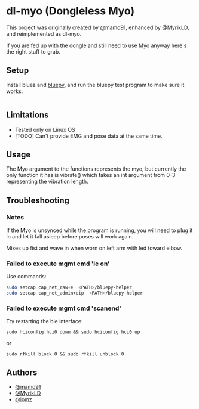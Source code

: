 # dl-myo (Dongleless Myo)

This project was originally created by [@mamo91](https://github.com/mamo91/Dongleless-myo), enhanced by [@MyrikLD](https://github.com/MyrikLD/Dongleless-myo), and reimplemented as dl-myo.

If you are fed up with the dongle and still need to use Myo anyway here's the right stuff to grab.

## Setup

Install bluez and [bluepy](https://github.com/IanHarvey/bluepy), and run the bluepy test program to make sure it works.

```bash

```

## Limitations

- Tested only on Linux OS
- [TODO] Can't provide EMG and pose data at the same time.

## Usage

The Myo argument to the functions represents the myo, but currently the only function it has is vibrate() which takes an int argument from 0-3 representing the vibration length.

## Troubleshooting

### Notes

If the Myo is unsynced while the program is running, you will need to plug it in and let it fall asleep before poses will work again.

Mixes up fist and wave in when worn on left arm with led toward elbow.

### Failed to execute mgmt cmd 'le on'

Use commands:

```bash
sudo setcap cap_net_raw+e  <PATH>/bluepy-helper
sudo setcap cap_net_admin+eip  <PATH>/bluepy-helper
```

### Failed to execute mgmt cmd 'scanend'

Try restarting the ble interface:

```
sudo hciconfig hci0 down && sudo hciconfig hci0 up
```

or

```
sudo rfkill block 0 && sudo rfkill unblock 0
```

## Authors

- [@mamo91](https://github.com/mamo91)
- [@MyrikLD](https://github.com/MyrikLD)
- [@iomz](https://github.com/iomz)
